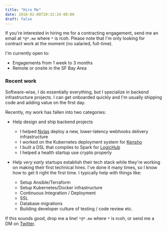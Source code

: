 ```yaml
---
title: "Hire Me"
date: 2018-02-08T20:32:24-08:00
draft: false
---
```

If you're interested in hiring me for a contracting engagement, send me an email at `*@*.me` where `*` is rcoh. Please note that I'm only looking for contract work at the moment (no salaried, full-time).

I'm currently open to:

* Engagements from 1 week to 3 months
* Remote or onsite in the SF Bay Area

### Recent work

Software-wise, I do essentially everything, but I specialize in backend infrastructure projects. I can get onboarded quickly and I'm usually shipping code and adding value on the first day.

Recently, my work has fallen into two categories:

- Help design and ship backend projects
  - I helped [Nylas](https://nylas.com) deploy a new, lower-latency webhooks delivery infrastructure
  - I worked on the Kubernetes deployment system for [Kensho](https://kensho.com)
  - I built a DSL that compiles to Spark for [LogicHub](https://www.logichub.com/)
  - I helped a health startup use crypto properly


- Help _very early_ startups establish their tech stack while they're working on making their first technical hires. I've done it many times, so I know how to get it right the first time. I typically help with things like:
  - Setup Ansible/Terraform
  - Setup Kubernetes/Docker infrastructure
  - Continuous Integration / Deployment
  - SSL
  - Database migrations
  - Building developer culture of testing / code review etc.


If this sounds good, drop me a line! `*@*.me` where `*` is rcoh, or send me a DM on [Twitter](https://twitter.com/russellrcohen).